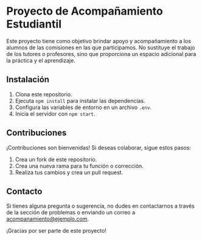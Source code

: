 # Proyecto de Acompañamiento Estudiantil

Este proyecto tiene como objetivo brindar apoyo y acompañamiento a los alumnos de las comisiones en las que participamos. No sustituye el trabajo de los tutores o profesores, sino que proporciona un espacio adicional para la práctica y el aprendizaje.

## Instalación

1. Clona este repositorio.
2. Ejecuta `npm install` para instalar las dependencias.
3. Configura las variables de entorno en un archivo `.env`.
4. Inicia el servidor con `npm start`.

## Contribuciones

¡Contribuciones son bienvenidas! Si deseas colaborar, sigue estos pasos:

1. Crea un fork de este repositorio.
2. Crea una nueva rama para tu función o corrección.
3. Realiza tus cambios y crea un pull request.

## Contacto

Si tienes alguna pregunta o sugerencia, no dudes en contactarnos a través de la sección de problemas o enviando un correo a acompanamiento@ejemplo.com.

¡Gracias por ser parte de este proyecto!
